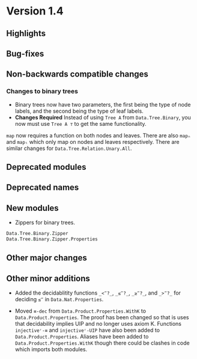 Version 1.4
===========

Highlights
----------

Bug-fixes
---------

Non-backwards compatible changes
--------------------------------

### Changes to binary trees

* Binary trees now have two parameters, the first being the type of node
  labels, and the second being the type of leaf labels.
* **Changes Required**
Instead of using `Tree A` from `Data.Tree.Binary`, you now must use
`Tree A ⊤` to get the same functionality.

`map` now requires a function on both nodes and leaves. There are also
`mapₙ` and `mapₗ` which only map on nodes and leaves respectively. There
are similar changes for `Data.Tree.Relation.Unary.All`.

Deprecated modules
------------------

Deprecated names
----------------

New modules
-----------

* Zippers for binary trees.

```agda
Data.Tree.Binary.Zipper
Data.Tree.Binary.Zipper.Properties
```

Other major changes
-------------------

Other minor additions
---------------------

* Added the decidablitity functions `_<‴?_`, `_≤‴?_`, `_≥‴?_`, and `_>‴?_` for deciding `≤‴` in `Data.Nat.Properties`.

* Moved `≡-dec` from `Data.Product.Properties.WithK` to `Data.Product.Properties`. The proof has been changed so that is uses that decidability implies UIP and no longer uses axiom K. Functions `injectiveʳ-≡` and `injectiveʳ-UIP` have also been added to `Data.Product.Properties`. Aliases have been added to `Data.Product.Properties.WithK` though there could be clashes in code which imports both modules.
